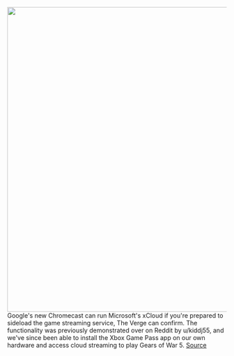 <img src='https://cdn.vox-cdn.com/thumbor/aYgzmwu8DDCq4Uvj6tAXwcl-4UM=/0x0:2040x1360/1200x800/filters:focal(813x509:1139x835)/cdn.vox-cdn.com/uploads/chorus_image/image/67563157/ChromecastwithGoogleTV_Sky.0.jpg' width='700px' /><br/>
Google's new Chromecast can run Microsoft's xCloud if you're prepared to sideload the game streaming service, The Verge can confirm. The functionality was previously demonstrated over on Reddit by u/kiddj55, and we've since been able to install the Xbox Game Pass app on our own hardware and access cloud streaming to play Gears of War 5.
<a href='https://www.theverge.com/2020/10/1/21496666/xcloud-microsoft-xbox-games-pass-chromecast-with-google-tv-stadia-streaming'> Source <a/>